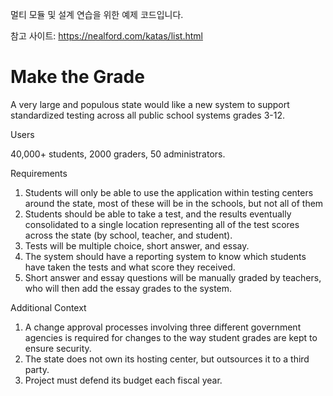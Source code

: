 멀티 모듈 및 설계 연습을 위한 예제 코드입니다.

참고 사이트: https://nealford.com/katas/list.html

# Make the Grade

A very large and populous state would like a new system to support standardized testing across all public school systems grades 3-12.

Users

40,000+ students, 2000 graders, 50 administrators.

Requirements

1. Students will only be able to use the application within testing centers around the state, most of these will be in the schools, but not all of them  
2. Students should be able to take a test, and the results eventually consolidated to a single location representing all of the test scores across the state (by school, teacher, and student).  
3. Tests will be multiple choice, short answer, and essay.  
4. The system should have a reporting system to know which students have taken the tests and what score they received.  
5. Short answer and essay questions will be manually graded by teachers, who will then add the essay grades to the system.

Additional Context

1. A change approval processes involving three different government agencies is required for changes to the way student grades are kept to ensure security.
2. The state does not own its hosting center, but outsources it to a third party.
3. Project must defend its budget each fiscal year.